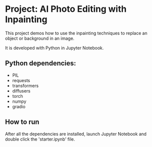 # Project: AI Photo Editing with Inpainting

This project demos how to use the inpainting techniques to replace an object or background in an image.

It is developed with Python in Jupyter Notebook.

## Python dependencies: 
* PIL
* requests
* transformers
* diffusers
* torch
* numpy
* gradio

## How to run 
After all the dependencies are installed, launch Jupyter Notebook and double click the  'starter.ipynb' file.
